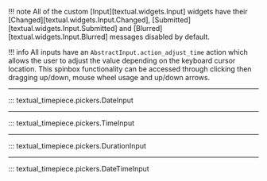 !!! note
    All of the custom [Input][textual.widgets.Input] widgets have their [Changed][textual.widgets.Input.Changed], [Submitted][textual.widgets.Input.Submitted] and [Blurred][textual.widgets.Input.Blurred] messages disabled by default.

!!! info
    All inputs have an `AbstractInput.action_adjust_time` action which allows the user to adjust the value depending on the keyboard cursor location.
    This spinbox functionality can be accessed through clicking then dragging up/down, mouse wheel usage and up/down arrows. 

---

::: textual_timepiece.pickers.DateInput

---

::: textual_timepiece.pickers.TimeInput

---

::: textual_timepiece.pickers.DurationInput

---

::: textual_timepiece.pickers.DateTimeInput
